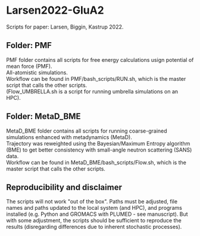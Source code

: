 # Larsen2022-GluA2
Scripts for paper: Larsen, Biggin, Kastrup 2022.

## Folder: PMF
PMF folder contains all scripts for free energy calculations usign potential of mean force (PMF).    
All-atomistic simulations.  
Workflow can be found in PMF/bash_scripts/RUN.sh, which is the master script that calls the other scripts.    
(Flow_UMBRELLA.sh is a script for running umbrella simulations on an HPC).    

## Folder: MetaD_BME
MetaD_BME folder contains all scripts for running coarse-grained simulations enhanced with metadynamics (MetaD).    
Trajectory was reweighted using the Bayesian/Maximum Entropy algorithm (BME) to get better consistency with small-angle neutron scattering (SANS) data.    
Workflow can be found in MetaD_BME/bash_scripts/Flow.sh, which is the master script that calls the other scripts.     

## Reproducibility and disclaimer
The scripts will not work "out of the box". Paths must be adjusted, file names and paths updated to the local system (and HPC), and programs installed (e.g. Python and GROMACS with PLUMED - see manuscript). But with some adjustment, the scripts should be sufficient to reproduce the results (disregarding differences due to inherent stochastic processes). 
